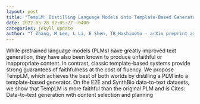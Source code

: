 ```yaml
--- 
layout: post 
title: "TempLM: Distilling Language Models into Template-Based Generators" 
date: 2022-05-28 02:05:27 -0400 
categories: jekyll update 
author: "T Zhang, M Lee, L Li, E Shen, TB Hashimoto - arXiv preprint arXiv:2205.11055, 2022" 
--- 
```

While pretrained language models (PLMs) have greatly improved text generation, they have also been known to produce unfaithful or inappropriate content. In contrast, classic template-based systems provide strong guarantees of faithfulness at the cost of fluency. We propose TempLM, which achieves the best of both worlds by distilling a PLM into a template-based generator. On the E2E and SynthBio data-to-text datasets, we show that TempLM is more faithful than the original PLM and is Cites: Data-to-text generation with content selection and planning